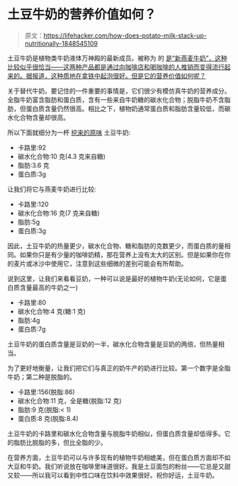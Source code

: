 # 土豆牛奶的营养价值如何？

> 原文：<https://lifehacker.com/how-does-potato-milk-stack-up-nutritionally-1848545109>

土豆牛奶是植物类牛奶液体万神殿的最新成员。被称为 的 [是“新燕麦牛奶”，这种比较似乎很恰当——这两种产品都是通过向咖啡店和喝咖啡的人推销而变得流行起来的。据报道，这种质地在拿铁中起泡很好。但是它的营养价值如何呢？](https://www.refinery29.com/en-gb/dug-potato-milk-taste-test) 



关于替代牛奶，要记住的一件重要的事情是，它们很少有模仿真牛奶的营养成分。全脂牛奶富含脂肪和蛋白质，含有一些来自牛奶糖的碳水化合物；脱脂牛奶不含脂肪，但蛋白质含量仍然很高。相比之下，植物奶通常蛋白质和脂肪含量较低，而碳水化合物含量却很高。

所以下面就细分为一杯 [挖来的原味](https://dugdrinks.com/) 土豆牛奶:

*   卡路里:92
*   碳水化合物:10 克(4.3 克来自糖)
*   脂肪:3.6 克
*   蛋白质:3g

让我们将它与燕麦牛奶进行比较:

*   卡路里:120
*   碳水化合物:16 克(7 克来自糖)
*   脂肪:5g
*   蛋白质:3g

因此，土豆牛奶的热量更少，碳水化合物、糖和脂肪的克数更少，而蛋白质的量相同。如果你只是有少量的咖啡奶精，那在营养上没有太大的区别。但是如果你在你的麦片或冰沙中使用它，注意到这些细微的差别可能会有所帮助。

说到这里，让我们来看看豆奶，一种可以说是最好的植物牛奶(无论如何，它是蛋白质含量最高的牛奶之一)

*   卡路里:80
*   碳水化合物:4 克(糖:1 克)
*   脂肪:4g
*   蛋白质:7g

土豆牛奶的蛋白质含量是豆奶的一半，碳水化合物含量是豆奶的两倍，但热量相当。

为了更好地衡量，让我们把它们与真正的奶牛产的奶进行比较。第一个数字是全脂牛奶；第二种是脱脂的。

*   卡路里:156(脱脂:86)
*   碳水化合物:11 克，全是糖(脱脂:12 克)
*   脂肪:9 克(脱脂:< 1)
*   蛋白质:8 克(脱脂:8.4)

土豆牛奶的卡路里和碳水化合物含量与脱脂牛奶相似，但蛋白质含量却低得多。它的脂肪比脱脂的多，但比全脂的少。

在营养方面，土豆牛奶可以与许多现有的植物牛奶相媲美，但在蛋白质方面却不如大豆和牛奶。我们听说放在咖啡里味道很好。我是土豆面包的粉丝——它总是又甜又软——所以我可以看到中性口味在饮料中效果很好。祝你好运，土豆牛奶。